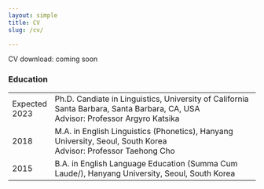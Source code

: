 ```yaml
---
layout: simple
title: CV
slug: /cv/

---
```


CV download: coming soon


<h3>Education</h3>

  <table style="width:100%">
  <tr>
    <td>Expected<br>
        2023</th>
    <td>Ph.D. Candiate in Linguistics, University of California Santa Barbara, Santa Barbara, CA, USA <br>
        Advisor: Professor Argyro Katsika</th>
  </tr>
  <tr>
    <td>2018</td>
    <td>M.A. in English Linguistics (Phonetics), Hanyang University, Seoul, South Korea <br>
        Advisor: Professor Taehong Cho</td>
  </tr>
  <tr>
    <td>2015</td>
    <td>B.A. in English Language Education (<t>Summa Cum Laude/<t>), Hanyang University, Seoul, South Korea</td>
  </tr>
</table>
